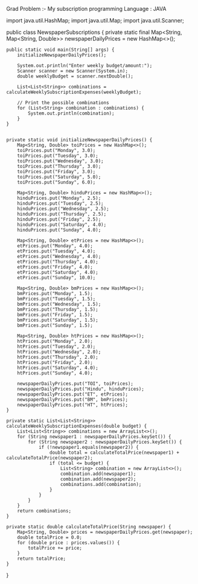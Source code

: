 Grad Problem :- My subscription
programming Language : JAVA

import java.util.HashMap;
import java.util.Map;
import java.util.Scanner;

public class NewspaperSubscriptions {
    private static final Map<String, Map<String, Double>> newspaperDailyPrices = new HashMap<>();

    public static void main(String[] args) {
        initializeNewspaperDailyPrices();

        System.out.println("Enter weekly budget/amount:");
        Scanner scanner = new Scanner(System.in);
        double weeklyBudget = scanner.nextDouble();

        List<List<String>> combinations = calculateWeeklySubscriptionExpenses(weeklyBudget);

        // Print the possible combinations
        for (List<String> combination : combinations) {
            System.out.println(combination);
        }
    }


    private static void initializeNewspaperDailyPrices() {
        Map<String, Double> toiPrices = new HashMap<>();
        toiPrices.put("Monday", 3.0);
        toiPrices.put("Tuesday", 3.0);
        toiPrices.put("Wednesday", 3.0);
        toiPrices.put("Thursday", 3.0);
        toiPrices.put("Friday", 3.0);
        toiPrices.put("Saturday", 5.0);
        toiPrices.put("Sunday", 6.0);

        Map<String, Double> hinduPrices = new HashMap<>();
        hinduPrices.put("Monday", 2.5);
        hinduPrices.put("Tuesday", 2.5);
        hinduPrices.put("Wednesday", 2.5);
        hinduPrices.put("Thursday", 2.5);
        hinduPrices.put("Friday", 2.5);
        hinduPrices.put("Saturday", 4.0);
        hinduPrices.put("Sunday", 4.0);

        Map<String, Double> etPrices = new HashMap<>();
        etPrices.put("Monday", 4.0);
        etPrices.put("Tuesday", 4.0);
        etPrices.put("Wednesday", 4.0);
        etPrices.put("Thursday", 4.0);
        etPrices.put("Friday", 4.0);
        etPrices.put("Saturday", 4.0);
        etPrices.put("Sunday", 10.0);

        Map<String, Double> bmPrices = new HashMap<>();
        bmPrices.put("Monday", 1.5);
        bmPrices.put("Tuesday", 1.5);
        bmPrices.put("Wednesday", 1.5);
        bmPrices.put("Thursday", 1.5);
        bmPrices.put("Friday", 1.5);
        bmPrices.put("Saturday", 1.5);
        bmPrices.put("Sunday", 1.5);

        Map<String, Double> htPrices = new HashMap<>();
        htPrices.put("Monday", 2.0);
        htPrices.put("Tuesday", 2.0);
        htPrices.put("Wednesday", 2.0);
        htPrices.put("Thursday", 2.0);
        htPrices.put("Friday", 2.0);
        htPrices.put("Saturday", 4.0);
        htPrices.put("Sunday", 4.0);

        newspaperDailyPrices.put("TOI", toiPrices);
        newspaperDailyPrices.put("Hindu", hinduPrices);
        newspaperDailyPrices.put("ET", etPrices);
        newspaperDailyPrices.put("BM", bmPrices);
        newspaperDailyPrices.put("HT", htPrices);
    }

    private static List<List<String>> calculateWeeklySubscriptionExpenses(double budget) {
        List<List<String>> combinations = new ArrayList<>();
        for (String newspaper1 : newspaperDailyPrices.keySet()) {
            for (String newspaper2 : newspaperDailyPrices.keySet()) {
                if (!newspaper1.equals(newspaper2)) {
                    double total = calculateTotalPrice(newspaper1) + calculateTotalPrice(newspaper2);
                    if (total <= budget) {
                        List<String> combination = new ArrayList<>();
                        combination.add(newspaper1);
                        combination.add(newspaper2);
                        combinations.add(combination);
                    }
                }
            }
        }
        return combinations;
    }

    private static double calculateTotalPrice(String newspaper) {
        Map<String, Double> prices = newspaperDailyPrices.get(newspaper);
        double totalPrice = 0.0;
        for (double price : prices.values()) {
            totalPrice += price;
        }
        return totalPrice;
    }
}
